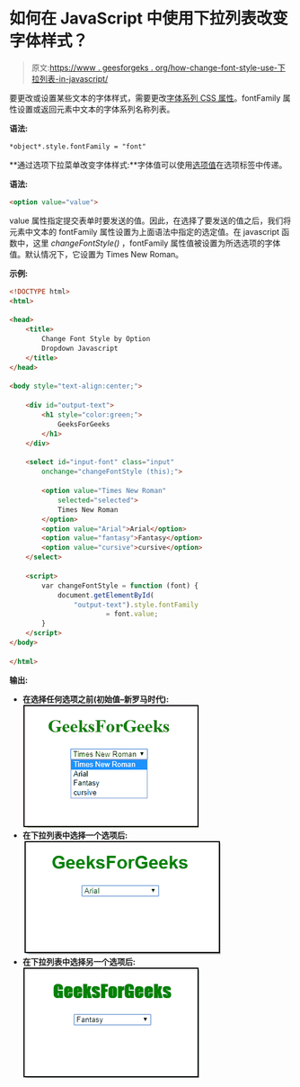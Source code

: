 # 如何在 JavaScript 中使用下拉列表改变字体样式？

> 原文:[https://www . geesforgeks . org/how-change-font-style-use-下拉列表-in-javascript/](https://www.geeksforgeeks.org/how-to-change-font-style-using-drop-down-list-in-javascript/)

要更改或设置某些文本的字体样式，需要更改[字体系列 CSS 属性](https://www.geeksforgeeks.org/css-font-family-property/)。fontFamily 属性设置或返回元素中文本的字体系列名称列表。

**语法:**

```html
*object*.style.fontFamily = "font"
```

**通过选项下拉菜单改变字体样式:**字体值可以使用[选项值](https://www.geeksforgeeks.org/html-option-value-attribute/)在选项标签中传递。

**语法:**

```html
<option value="value">
```

value 属性指定提交表单时要发送的值。因此，在选择了要发送的值之后，我们将元素中文本的 fontFamily 属性设置为上面语法中指定的选定值。在 javascript 函数中，这里 *changeFontStyle()* ，fontFamily 属性值被设置为所选选项的字体值。默认情况下，它设置为 Times New Roman。

**示例:**

```html
<!DOCTYPE html>
<html>

<head>
    <title>
        Change Font Style by Option
        Dropdown Javascript
    </title>
</head>

<body style="text-align:center;">

    <div id="output-text">
        <h1 style="color:green;">
            GeeksForGeeks
        </h1>
    </div>

    <select id="input-font" class="input"
        onchange="changeFontStyle (this);">

        <option value="Times New Roman" 
            selected="selected">
            Times New Roman
        </option>
        <option value="Arial">Arial</option>
        <option value="fantasy">Fantasy</option>
        <option value="cursive">cursive</option>
    </select>

    <script>
        var changeFontStyle = function (font) {
            document.getElementById(
                "output-text").style.fontFamily
                        = font.value;
        }
    </script>
</body>

</html>
```

**输出:**

*   **在选择任何选项之前(初始值–新罗马时代):**
    ![](img/cc31654f0476485a0fb2377f08834e3c.png)
*   **在下拉列表中选择一个选项后:**
    ![](img/df9c129d16d27fa2e0a8042e55b53878.png)
*   **在下拉列表中选择另一个选项后:**
    ![](img/8d87587d7bc49d1e3e1eb3604a4509e7.png)